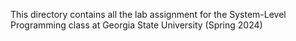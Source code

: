 This directory contains all the lab assignment for the System-Level Programming class at Georgia State University (Spring 2024)
